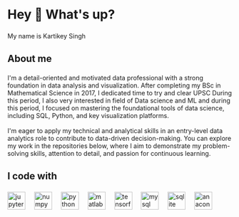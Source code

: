 <h1 align="left">Hey 👋 What's up?</h1>

###

<p align="left">My name is Kartikey Singh</p>

###

<h2 align="left">About me</h2>

###

<p align="left">I'm a detail-oriented and motivated data professional with a strong foundation in data analysis and visualization. After completing my BSc in Mathematical Science in 2017, I dedicated time to try and clear UPSC During this period, I also very interested in field of Data science and ML and  during this period, I focused on mastering the foundational tools of data science, including SQL, Python, and key visualization platforms.<br><br>I'm eager to apply my technical and analytical skills in an entry-level data analytics role to contribute to data-driven decision-making. You can explore my work in the repositories below, where I aim to demonstrate my problem-solving skills, attention to detail, and passion for continuous learning.</p>

###

<h2 align="left">I code with</h2>

###

<div align="left">
  <img src="https://cdn.jsdelivr.net/gh/devicons/devicon/icons/jupyter/jupyter-original.svg" height="40" alt="jupyter logo"  />
  <img width="12" />
  <img src="https://cdn.jsdelivr.net/gh/devicons/devicon/icons/numpy/numpy-original.svg" height="40" alt="numpy logo"  />
  <img width="12" />
  <img src="https://cdn.jsdelivr.net/gh/devicons/devicon/icons/python/python-original.svg" height="40" alt="python logo"  />
  <img width="12" />
  <img src="https://cdn.jsdelivr.net/gh/devicons/devicon/icons/matlab/matlab-original.svg" height="40" alt="matlab logo"  />
  <img width="12" />
  <img src="https://cdn.jsdelivr.net/gh/devicons/devicon/icons/tensorflow/tensorflow-original.svg" height="40" alt="tensorflow logo"  />
  <img width="12" />
  <img src="https://cdn.jsdelivr.net/gh/devicons/devicon/icons/mysql/mysql-original.svg" height="40" alt="mysql logo"  />
  <img width="12" />
  <img src="https://cdn.jsdelivr.net/gh/devicons/devicon/icons/sqlite/sqlite-original.svg" height="40" alt="sqlite logo"  />
  <img width="12" />
  <img src="https://cdn.jsdelivr.net/gh/devicons/devicon/icons/anaconda/anaconda-original.svg" height="40" alt="anaconda logo"  />
</div>

###
